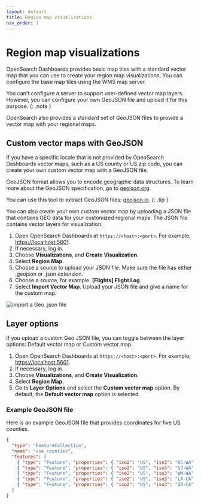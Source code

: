 ```yaml
---
layout: default
title: Region map visualizations
nav_order: 7
---
```

# Region map visualizations

OpenSearch Dashboards provides basic map tiles with a standard vector map that you can use to create your region map visualizations. You can configure the base map tiles using the WMS map server.

You can't configure a server to support user-defined vector map layers. However, you can configure your own GeoJSON file and upload it for this purpose.
{: .note }

OpenSearch also provides a standard set of GeoJSON files to provide a vector map with your regional maps.

## Custom vector maps with GeoJSON

If you have a specific locale that is not provided by OpenSearch Dashboards vector maps, such as a US county or US zip code, you can create your own custom vector map with a GeoJSON file.

GeoJSON format allows you to encode geographic data structures. To learn more about the GeoJSON specification, go to [geojson.org](https://geojson.org/).

You can use this tool to extract GeoJSON files: [geojson.io](https://geojson.io/#map=2/20.0/0.0).
{: .tip }

You can also create your own custom vector map by uploading a JSON file that contains GEO data for your customized regional maps. The JSON file contains vector layers for visualization.

1. Open OpenSearch Dashboards at `https://<host>:<port>`. For example, [https://localhost:5601](https://localhost:5601).
1. If necessary, log in.
1. Choose **Visualizations**, and **Create Visualization**.
1. Select **Region Map**.
1. Choose a source to upload your JSON file. Make sure the file has either .geojson or .json extension.
1. Choose a source, for example: **[Flights] Flight Log**.
1. Select **Import Vector Map**. Upload your JSON file and give a name for the custom map.

![import a Geo .json file]({{site.url}}{{site.baseurl}}/images/import-vector-map.png)

## Layer options

If you upload a custom Geo JSON file, you can toggle between the layer options: Default vector map or Custom vector map.

1. Open OpenSearch Dashboards at `https://<host>:<port>`. For example, [https://localhost:5601](https://localhost:5601).
1. If necessary, log in.
1. Choose **Visualizations**, and **Create Visualization**.
1. Select **Region Map**.
1. Go to **Layer Options** and select the **Custom vector map** option. By default, the  **Default vector map** option is selected.

### Example GeoJSON file

Here is an example GeoJSON file that provides coordinates for five US counties.

```json
{
  "type": "FeatureCollection",
  "name": "usa counties",
  "features": [
    { "type": "Feature", "properties": { "iso2": "US", "iso3": "KC-WA", "name": "King County", "country": "US", "county": "KC" }, "geometry": { "type": "Polygon", "coordinates":[[[-122.43713378906249,48.57842428752037],[-122.43713378906249,48.57842428752037],[-122.3712158203125,48.26491251331118],[-122.36022949218749,48.14043243818811],[-122.244873046875,48.026672195436014],[-122.2723388671875,47.916342040161155],[-122.4151611328125,47.82053186746053],[-122.4591064453125,47.69867153529717],[-122.398681640625,47.56911375866714],[-122.3272705078125,47.48380086737799],[-122.3382568359375,47.368594345213374],[-122.45361328124999,47.29040793812928],[-122.607421875,47.26804770458176],[-122.574462890625,47.09630525444073],[-122.50305175781249,46.924007100770275],[-122.354736328125,46.86394700508323],[-122.1185302734375,46.856434763486966],[-121.65710449218749,46.89023157359399],[-121.4483642578125,46.976504510552],[-121.3604736328125,47.05515408550348],[-121.28356933593749,47.212105775622426],[-121.2176513671875,47.35371061951363],[-121.0748291015625,47.468949677672484],[-120.9979248046875,47.56540738772852],[-120.9210205078125,47.724544549099676],[-120.8551025390625,48.026672195436014],[-120.87158203125,48.184401125107684],[-120.948486328125,48.37449671682332],[-121.1077880859375,48.542068763606466],[-121.5087890625,48.56388521347092],[-121.87683105468749,48.545705491847464],[-122.06909179687501,48.55297816440071],[-122.3052978515625,48.5493419587775],[-122.43713378906249,48.57842428752037]]] } },
    { "type": "Feature", "properties": { "iso2": "US", "iso3": "SJ-WA", "name": "San Juan County", "country": "US", "county": "SJ" }, "geometry": { "type": "Polygon", "coordinates":[[[-122.96173095703125,48.73807825631017],[-123.04962158203124,48.71452483966837],[-123.1512451171875,48.66012869453836],[-123.19244384765625,48.61656946813302],[-123.17596435546876,48.56206753526866],[-123.14849853515625,48.5275192374508],[-123.07708740234374,48.480204398955145],[-122.98645019531249,48.45653041501911],[-122.8875732421875,48.44195631996267],[-122.8106689453125,48.438312142641244],[-122.78594970703126,48.44560023585716],[-122.78594970703126,48.505687108189804],[-122.78320312499999,48.545705491847464],[-122.79144287109375,48.59477574898104],[-122.77496337890625,48.62383195130112],[-122.7557373046875,48.65105695744785],[-122.73651123046874,48.69821216562637],[-122.84637451171874,48.72358515157852],[-122.96173095703125,48.73807825631017]]] } },
    { "type": "Feature", "properties": { "iso2": "US", "iso3": "WW-WA", "name": "Walla Walla County", "country": "US", "county": "WW" }, "geometry": { "type": "Polygon", "coordinates":[[[-118.33442687988281,46.09204333606358],[-118.34884643554688,46.088709905656856],[-118.37047576904297,46.07561233580712],[-118.38249206542967,46.0653702518009],[-118.3838653564453,46.05298193687039],[-118.3787155151367,46.04416548185682],[-118.3656692504883,46.03558595870985],[-118.35159301757811,46.030818981314766],[-118.33339691162111,46.02819696848244],[-118.3114242553711,46.02938880791639],[-118.29666137695312,46.03201076421151],[-118.2784652709961,46.038922598236],[-118.2722854614258,46.0536967228988],[-118.2619857788086,46.076564991185734],[-118.25752258300781,46.092757616368665],[-118.2630157470703,46.10513700514936],[-118.29288482666016,46.10085214663405],[-118.31794738769531,46.09680503002718],[-118.33442687988281,46.09204333606358]]] } },
    { "type": "Feature", "properties": { "iso2": "US", "iso3": "LA-CA", "name": "Los Angeles County", "country": "US", "county": "LA" }, "geometry": { "type": "Polygon", "coordinates":[[[-118.71826171875,34.07086232376631],[-118.69628906249999,34.03445260967645],[-118.56994628906249,34.02990029603907],[-118.487548828125,33.957030069982316],[-118.37219238281249,33.86129311351553],[-118.45458984375,33.75631505992707],[-118.33923339843749,33.715201644740844],[-118.22937011718749,33.75631505992707],[-118.1414794921875,33.678639851675555],[-117.9107666015625,33.578014746143985],[-117.75146484375,33.4955977448657],[-117.55920410156249,33.55512901742288],[-117.3065185546875,33.5963189611327],[-117.0703125,33.67406853374198],[-116.69677734375,34.06176136129718],[-116.9439697265625,34.28445325435288],[-117.18017578125,34.42956713470528],[-117.3779296875,34.542762387234845],[-117.62512207031251,34.56990638085636],[-118.048095703125,34.615126683462194],[-118.44909667968749,34.542762387234845],[-118.61938476562499,34.38877925439021],[-118.740234375,34.21180215769026],[-118.71826171875,34.07086232376631]]] } },
    { "type": "Feature", "properties": { "iso2": "US", "iso3": "SD-CA", "name": "San Diego County", "country": "US", "county": "SD" }, "geometry": { "type": "Polygon", "coordinates":[[[-117.23510742187501,32.861132322810946],[-117.2406005859375,32.75494243654723],[-117.1636962890625,32.68099643258195],[-117.14172363281251,32.58384932565662],[-117.09228515624999,32.46342595776104],[-117.0538330078125,32.29177633471201],[-116.96044921875,32.194208672875384],[-116.85607910156249,32.16631295696736],[-116.6748046875,32.20350534542368],[-116.3671875,32.319633552035214],[-116.1474609375,32.55144352864431],[-116.1639404296875,32.80574473290688],[-116.4111328125,33.073130945006625],[-116.72973632812499,33.08233672856376],[-117.09228515624999,32.99484290420988],[-117.2515869140625,32.96258644191747]]] } }
  ]
}
```
